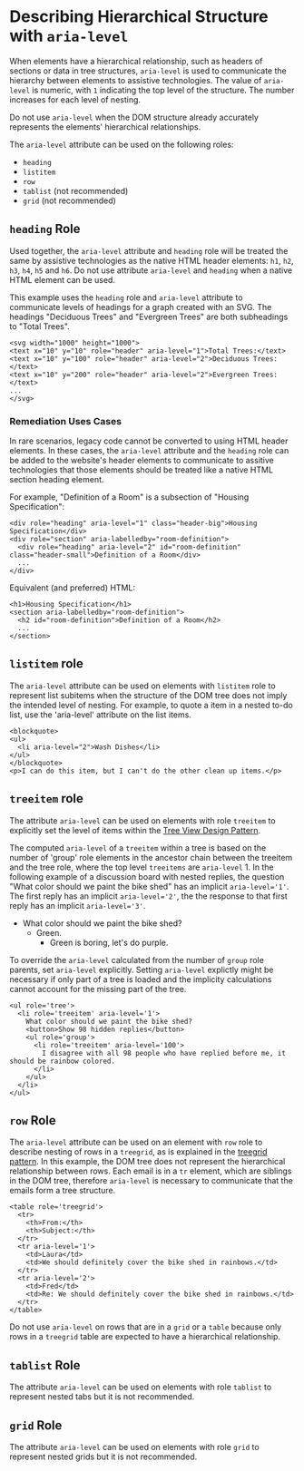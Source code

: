 # Describing Hierarchical Structure with `aria-level`

When elements have a hierarchical relationship, such as headers of sections or data in tree structures, `aria-level` is used to communicate the hierarchy between elements to assistive technologies. The value of `aria-level` is numeric, with `1` indicating the top level of the structure. The number increases for each level of nesting.

Do not use `aria-level` when the DOM structure already accurately represents the elements' hierarchical relationships.

The `aria-level` attribute can be used on the following roles:
* `heading`
* `listitem`
* `row`
* `tablist` (not recommended)
* `grid` (not recommended)

## `heading` Role

Used together, the `aria-level` attribute and `heading` role will be treated the same by assistive technologies as the native HTML header elements: `h1`, `h2`, `h3`, `h4`, `h5` and `h6`. Do not use attribute `aria-level` and `heading` when a native HTML element can be used.

This example uses the `heading` role and `aria-level` attribute to communicate levels of headings for a graph created with an SVG. The headings "Deciduous Trees" and "Evergreen Trees" are both subheadings to "Total Trees".

```
<svg width="1000" height="1000">
<text x="10" y="10" role="header" aria-level="1">Total Trees:</text>
<text x="10" y="100" role="header" aria-level="2">Deciduous Trees:</text>
<text x="10" y="200" role="header" aria-level="2">Evergreen Trees:</text>
...
</svg>
```

### Remediation Uses Cases

In rare scenarios, legacy code cannot be converted to using HTML header elements. In these cases, the `aria-level` attribute and the `heading` role can be added to the website's header elements to communicate to assitive technologies that those elements should be treated like a native HTML section heading element.

For example, "Definition of a Room" is a subsection of "Housing Specification":

```
<div role="heading" aria-level="1" class="header-big">Housing Specification</div>
<div role="section" aria-labelledby="room-definition">
  <div role="heading" aria-level="2" id="room-definition" class="header-small">Definition of a Room</div>
  ...
</div>
```

Equivalent (and preferred) HTML:

```
<h1>Housing Specification</h1>
<section aria-labelledby="room-definition">
  <h2 id="room-definition">Definition of a Room</h2>
  ...
</section>
```

## `listitem` role

The `aria-level` attribute can be used on elements with `listitem` role to represent list subitems when the structure of the DOM tree does not imply the intended level of nesting. For example, to quote a item in a nested to-do list, use the 'aria-level' attribute on the list items. 

```
<blockquote>
<ul>
  <li aria-level="2">Wash Dishes</li>
</ul>
</blockquote>
<p>I can do this item, but I can't do the other clean up items.</p>
```

## `treeitem` role

The attribute `aria-level` can be used on elements with role `treeitem` to explicitly set the level of items within the [Tree View Design Pattern](https://www.w3.org/TR/wai-aria-practices-1.1/#TreeView). 

The computed `aria-level` of a `treeitem` within a tree is based on the number of 'group' role elements in the ancestor chain between the treeitem and the tree role, where the top level `treeitems` are `aria-level` 1. In the following example of a discussion board with nested replies, the question "What color should we paint the bike shed" has an implicit `aria-level='1'`. The first reply has an implicit `aria-level='2'`, the the response to that first reply has an implicit `aria-level='3'`.

<ul role='tree'>
  <li role='treeitem'>
    What color should we paint the bike shed?
    <ul role='group'>
      <li role='treeitem''>
        Green.
        <ul role='group'>
          <li role='treeitem'>
            Green is boring, let's do purple.
          </li>
        </ul>
      </li>
    </ul>
  </li>
</ul>

To override the `aria-level` calculated from the number of `group` role parents, set `aria-level` explicitly. Setting `aria-level` explictly might be necessary if only part of a tree is loaded and the implicity calculations cannot account for the missing part of the tree.

```
<ul role='tree'>
  <li role='treeitem' aria-level='1'>
    What color should we paint the bike shed?
    <button>Show 98 hidden replies</button>
    <ul role='group'>
      <li role='treeitem' aria-level='100'>
        I disagree with all 98 people who have replied before me, it should be rainbow colored.
      </li>
    </ul>
  </li>
</ul>
```

## `row` Role

The `aria-level` attribute can be used on an element with `row` role to describe nesting of rows in a `treegrid`, as is explained in the [treegrid pattern](https://www.w3.org/TR/wai-aria-practices-1.1/#treegrid). In this example, the DOM tree does not represent the hierarchical relationship between rows. Each email is in a `tr` element, which are siblings in the DOM tree, therefore `aria-level` is necessary to communicate that the emails form a tree structure.

```
<table role='treegrid'>
  <tr>
    <th>From:</th>
    <th>Subject:</th>
  </tr>
  <tr aria-level='1'>
    <td>Laura</td>
    <td>We should definitely cover the bike shed in rainbows.</td>
  </tr>
  <tr aria-level='2'>
    <td>Fred</td>
    <td>Re: We should definitely cover the bike shed in rainbows.</td>
  </tr>
</table>
```

Do not use `aria-level` on rows that are in a `grid` or a `table` because only rows in a `treegrid` table are expected to have a hierarchical relationship.

## `tablist` Role

The attribute `aria-level` can be used on elements with role `tablist` to represent nested tabs but it is not recommended.

## `grid` Role

The attribute `aria-level` can be used on elements with role `grid` to represent nested grids but it is not recommended.

